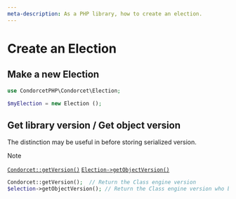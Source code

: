 ```yaml
---
meta-description: As a PHP library, how to create an election.
---
```

# Create an Election

## Make a new Election
```php
use CondorcetPHP\Condorcet\Election;

$myElection = new Election ();
```


## Get library version / Get object version

The distinction may be useful in before storing serialized version.

> [!NOTE]
> [`Condorcet::getVersion()`](/Docs/ApiReferences/Condorcet%20Class/public%20static%20Condorcet--getVersion) 
[`Election->getObjectVersion()`](/Docs/ApiReferences/Election%20Class/public%20Election--getObjectVersion)
```php
Condorcet::getVersion();  // Return the Class engine version
$election->getObjectVersion(); // Return the Class engine version who build this object
```
